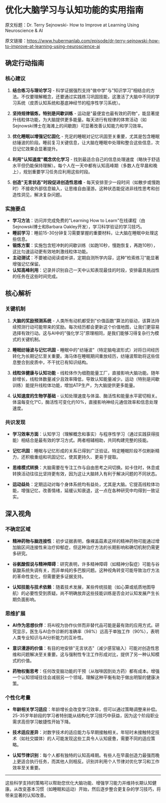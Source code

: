 # 优化大脑学习与认知功能的实用指南

原文标题：Dr. Terry Sejnowski- How to Improve at Learning Using Neuroscience & AI

原文链接：https://www.hubermanlab.com/episode/dr-terry-sejnowski-how-to-improve-at-learning-using-neuroscience-ai

## 确定行动指南

### 核心建议
1. **结合练习与理论学习** - 科学证据强烈支持"做中学"与"知识学习"相结合的方法。不仅要理解概念，还要通过实践练习巩固技能，这激活了大脑中不同的学习系统（皮质认知系统和基底神经节的程序性学习系统）。

2. **坚持规律锻炼，特别是间歇训练** - 运动是"最便宜也最有效的药物"，能显著提升线粒体功能，为大脑提供更多能量。每天进行有规律的体育活动（如Sejnowski博士在海滩上的间歇跑）可显著改善认知能力和学习效率。

3. **优化睡眠以增强记忆固化** - 充足的睡眠对记忆巩固至关重要，尤其是包含睡眠纺锤波的阶段。睡前复习关键信息，让大脑在睡眠中处理和整合这些信息，次日记忆效果会显著提升。

4. **利用"认知速度"概念优化学习** - 找到最适合自己的信息处理速度（略快于舒适水平但仍能保持理解）。每个人在一天中都有认知高峰期（多数人在早晨和晚上），规划重要学习任务应利用这些时段。

5. **创造"无言状态"时段促进创造性思维** - 每天安排至少一段时间（如散步或慢跑时）不接收外部信息输入，让思维自由漫游。这种状态能促进非线性思考和创造性洞见，解决复杂问题。

### 实施要点
- **学习方法**：访问并完成免费的"Learning How to Learn"在线课程（由Sejnowski博士和Barbara Oakley开发），学习科学验证的学习技巧。
- **睡前学习**：睡前15-30分钟复习需要掌握的重要材料，让大脑在睡眠中处理这些信息。
- **锻炼方案**：实施包含短冲刺的间歇训练（如跑10秒，慢跑恢复，再跑10秒），这比匀速运动更有效地刺激线粒体功能。
- **主动测试**：不要被动阅读或听讲，定期自测所学内容，这种"检索练习"能显著增强记忆保留。
- **认知高峰利用**：记录并识别自己一天中认知表现最佳的时段，安排最具挑战性的任务在这些时间完成。

## 核心解析

### 关键机制
1. **大脑的奖励预测系统** - 人类所有动机都受到"价值函数"算法的驱动，该算法持续预测行动可能带来的奖励。每次经历都会更新这个价值地图，让我们更容易选择有效行动。这与AI中的"强化学习"原理相同，是我们能够习得复杂行为模式的关键机制。

2. **睡眠纺锤波与记忆巩固** - 睡眠中的"纺锤波"（特定脑电波形式）对将日间经历转化为长期记忆至关重要。海马体在睡眠期间重放经历，纺锤波帮助将这些信息整合到皮质中，不干扰已有知识结构。

3. **线粒体健康与认知功能** - 线粒体作为细胞能量工厂，直接影响大脑功能。随年龄增长，线粒体数量减少且效率降低，导致认知能量减少。运动（特别是间歇训练）能提升线粒体功能，增加ATP生产，为大脑提供更多能量。

4. **认知速度的生物学基础** - 认知处理速度与体温、酶活性和能量水平密切相关。体温每变化1°C，酶活性可变化约10%，直接影响神经元通信效率和信息处理速度。

### 共识发现
- **学习效率方面**：认知学习（理解概念和事实）与程序性学习（通过实践获得技能）相结合是最有效的学习方式。两者相辅相助，共同构建完整的技能。

- **记忆巩固**：睡眠与记忆形成的关系已得到广泛验证。特定睡眠阶段不仅刷新精力，还积极重组和巩固记忆，使其更持久、更易于提取。

- **思维模式转换**：大脑需要在专注工作与自由思考之间切换。如卡住时，休息或转换活动往往比坚持更有效，因为这让大脑转入有利于解决问题的不同状态。

- **运动益处**：定期运动对每个身体系统均有益处，尤其是大脑。它提高线粒体功能，增强记忆，改善情绪，延缓认知衰退，这一点在各种研究中均得到一致证实。

## 深入视角

### 不确定区域
- **精神药物与脑连接性**：初步证据表明，像裸盖菇素这样的精神药物可能通过增加脑区间连接性来治疗抑郁症，但这种治疗方法的长期影响和确切机制仍需更多研究。

- **谷氨酸假说与精神障碍**：研究表明，许多精神障碍（如精神分裂症）可能与谷氨酸系统失调有关，而非单纯的多巴胺问题。这种视角转变可能导致治疗方法的革命性变化，但需要更多证据支持。

- **认知技能与技术依赖**：随着技术发展，某些传统技能（如心算或纸质地图导航）的必要性受到质疑。尚不明确放弃这些技能训练是否会对认知发展产生长期负面影响。

### 思维扩展
- **AI作为思想伙伴**：将AI视为协作伙伴而非替代品可能是最有效的应用方式。研究显示，医生与AI合作诊断的准确率（98%）远高于单独工作（90%），表明人类专业知识与AI分析能力的互补性。

- **意识漫游的价值**：有目的地安排"无言状态"（减少感官输入）可能对创造性思维和问题解决至关重要。这与强制性专注工作形成对比，提供了另一种认知模式的价值。

- **药物权衡思考**：任何改变脑功能的干预（从咖啡因到处方药）都有成本。增强一个认知领域往往会减弱另一个领域，理解这种平衡有助于做出明智的健康决策。

### 个性化考量
- **年龄相关学习适应**：年龄增长会改变学习效率，但可以通过策略调整来补偿。25-35岁年龄段的学习者特别能从结构化学习技巧中获益，因为这个阶段职业需求高但学习敏捷性开始下降。

- **技术适应差异**：对数字技术的适应能力与早期接触相关。年轻时未接触特定技术（如社交媒体）的人可能发现这些工具令人认知疲惫，需要不同的适应策略。

- **认知节律识别**：每个人都有独特的认知高峰期。有些人在早晨创造力最强而晚上更适合执行任务，而其他人则相反。识别并利用个人节律对优化学习和工作效率至关重要。

---

这些科学支持的策略可以帮助您优化大脑功能、增强学习能力并维持长期认知健康。从改变基本习惯（如睡眠和运动）开始，然后逐步整合更复杂的学习技巧，将带来显著的认知改善。
